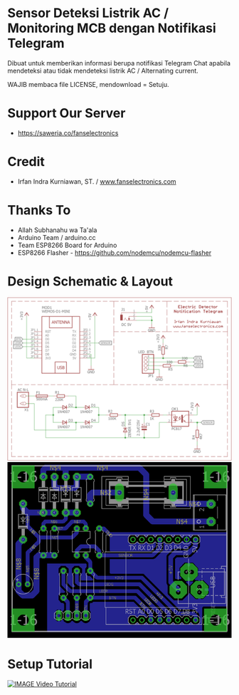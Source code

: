 # Sensor Deteksi Listrik AC / Monitoring MCB dengan Notifikasi Telegram

Dibuat untuk memberikan informasi berupa notifikasi Telegram Chat apabila mendeteksi atau tidak mendeteksi listrik AC / Alternating current.

WAJIB membaca file LICENSE, mendownload = Setuju.

# Support Our Server
- https://saweria.co/fanselectronics

# Credit
- Irfan Indra Kurniawan, ST. / www.fanselectronics.com

# Thanks To
- Allah Subhanahu wa Ta'ala
- Arduino Team / arduino.cc
- Team ESP8266 Board for Arduino
- ESP8266 Flasher - https://github.com/nodemcu/nodemcu-flasher

# Design Schematic & Layout
![alt Schematic](https://github.com/IrfanIndraKurniawan/Electric-Detector-Telegram-Notification/blob/main/Schematic.png?raw=true)
![alt Layout PCB](https://github.com/IrfanIndraKurniawan/Electric-Detector-Telegram-Notification/blob/main/Layout.png?raw=true)


# Setup Tutorial

[![IMAGE Video Tutorial](https://img.youtube.com/vi/-jVRawFVISA/0.jpg)](https://www.youtube.com/watch?v=-jVRawFVISA)

